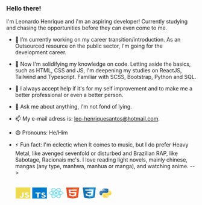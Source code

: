  ### Hello there!
I'm Leonardo Henrique and i'm an aspiring developer!
Currently studying and chasing the opportunities before they can even come to me.

- 🔭 I’m currently working on my career transition/introduction.
As an Outsourced resource on the public sector, I'm going for the development career.

- 🌱 Now I'm solidifying my knowledge on code. Letting aside the basics, such as HTML, CSS and JS, I'm deepening my studies on ReactJS, Tailwind and Typescript.
Familiar with SCSS, Bootstrap, Python and SQL.
  
- 🤔 I always accept help if it's for my self improvement and to make me a better professional or even a better person.
  
- 💬 Ask me about anything, I'm not fond of lying.
  
- 📫 My e-mail adress is: leo-henriquesantos@hotmail.com.
  
- 😄 Pronouns: He/Him
  
- ⚡ Fun fact: I'm eclectic when It comes to music, but I do prefer Heavy Metal, like avenged sevenfold or disturbed and Brazilian RAP, like Sabotage, Racionais mc's. I love reading light novels, mainly chinese, mangas (any type, manhwa, manhua or manga), and watching anime. 
-->
  
  <div style="display: inline_block"><br>
  <img align="center" alt="Rafa-Js" height="30" width="40" src="https://raw.githubusercontent.com/devicons/devicon/master/icons/javascript/javascript-plain.svg">
  <img align="center" alt="Rafa-Ts" height="30" width="40" src="https://raw.githubusercontent.com/devicons/devicon/master/icons/typescript/typescript-plain.svg">
  <img align="center" alt="Rafa-React" height="30" width="40" src="https://raw.githubusercontent.com/devicons/devicon/master/icons/react/react-original.svg">
  <img align="center" alt="Rafa-HTML" height="30" width="40" src="https://raw.githubusercontent.com/devicons/devicon/master/icons/html5/html5-original.svg">
  <img align="center" alt="Rafa-CSS" height="30" width="40" src="https://raw.githubusercontent.com/devicons/devicon/master/icons/css3/css3-original.svg">
  <img align="center" alt="Rafa-Python" height="30" width="40" src="https://raw.githubusercontent.com/devicons/devicon/master/icons/python/python-original.svg">
</div>
